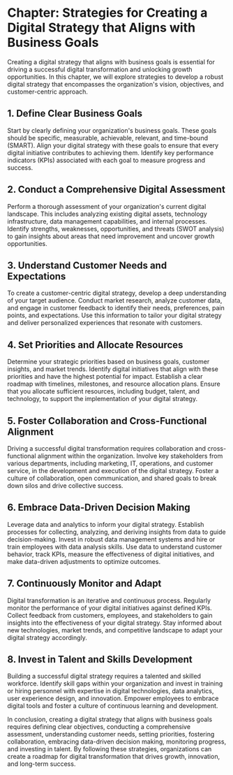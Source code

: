 Chapter: Strategies for Creating a Digital Strategy that Aligns with Business Goals
===================================================================================

Creating a digital strategy that aligns with business goals is essential for driving a successful digital transformation and unlocking growth opportunities. In this chapter, we will explore strategies to develop a robust digital strategy that encompasses the organization's vision, objectives, and customer-centric approach.

**1. Define Clear Business Goals**
----------------------------------

Start by clearly defining your organization's business goals. These goals should be specific, measurable, achievable, relevant, and time-bound (SMART). Align your digital strategy with these goals to ensure that every digital initiative contributes to achieving them. Identify key performance indicators (KPIs) associated with each goal to measure progress and success.

**2. Conduct a Comprehensive Digital Assessment**
-------------------------------------------------

Perform a thorough assessment of your organization's current digital landscape. This includes analyzing existing digital assets, technology infrastructure, data management capabilities, and internal processes. Identify strengths, weaknesses, opportunities, and threats (SWOT analysis) to gain insights about areas that need improvement and uncover growth opportunities.

**3. Understand Customer Needs and Expectations**
-------------------------------------------------

To create a customer-centric digital strategy, develop a deep understanding of your target audience. Conduct market research, analyze customer data, and engage in customer feedback to identify their needs, preferences, pain points, and expectations. Use this information to tailor your digital strategy and deliver personalized experiences that resonate with customers.

**4. Set Priorities and Allocate Resources**
--------------------------------------------

Determine your strategic priorities based on business goals, customer insights, and market trends. Identify digital initiatives that align with these priorities and have the highest potential for impact. Establish a clear roadmap with timelines, milestones, and resource allocation plans. Ensure that you allocate sufficient resources, including budget, talent, and technology, to support the implementation of your digital strategy.

**5. Foster Collaboration and Cross-Functional Alignment**
----------------------------------------------------------

Driving a successful digital transformation requires collaboration and cross-functional alignment within the organization. Involve key stakeholders from various departments, including marketing, IT, operations, and customer service, in the development and execution of the digital strategy. Foster a culture of collaboration, open communication, and shared goals to break down silos and drive collective success.

**6. Embrace Data-Driven Decision Making**
------------------------------------------

Leverage data and analytics to inform your digital strategy. Establish processes for collecting, analyzing, and deriving insights from data to guide decision-making. Invest in robust data management systems and hire or train employees with data analysis skills. Use data to understand customer behavior, track KPIs, measure the effectiveness of digital initiatives, and make data-driven adjustments to optimize outcomes.

**7. Continuously Monitor and Adapt**
-------------------------------------

Digital transformation is an iterative and continuous process. Regularly monitor the performance of your digital initiatives against defined KPIs. Collect feedback from customers, employees, and stakeholders to gain insights into the effectiveness of your digital strategy. Stay informed about new technologies, market trends, and competitive landscape to adapt your digital strategy accordingly.

**8. Invest in Talent and Skills Development**
----------------------------------------------

Building a successful digital strategy requires a talented and skilled workforce. Identify skill gaps within your organization and invest in training or hiring personnel with expertise in digital technologies, data analytics, user experience design, and innovation. Empower employees to embrace digital tools and foster a culture of continuous learning and development.

In conclusion, creating a digital strategy that aligns with business goals requires defining clear objectives, conducting a comprehensive assessment, understanding customer needs, setting priorities, fostering collaboration, embracing data-driven decision making, monitoring progress, and investing in talent. By following these strategies, organizations can create a roadmap for digital transformation that drives growth, innovation, and long-term success.
